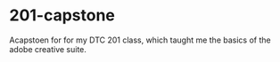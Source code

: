# 201-capstone
Acapstoen for for my DTC 201 class, which taught me the basics of the adobe creative suite.
